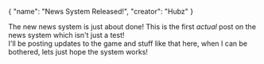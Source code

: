 {
  "name": "News System Released!",
  "creator": "Hubz"
}

The new news system is just about done! This is the first *actual* post on the news system which isn't just a test!<br>I'll be posting updates to the game and stuff like that here, when I can be bothered, lets just hope the system works!
